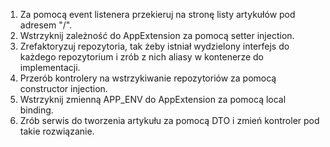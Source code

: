 
1. Za pomocą event listenera przekieruj na stronę listy artykułów pod adresem "/".
2. Wstrzyknij zależność do AppExtension za pomocą setter injection.
3. Zrefaktoryzuj repozytoria, tak żeby istniał wydzielony interfejs do każdego repozytorium i zrób z nich aliasy w kontenerze do implementacji.
4. Przerób kontrolery na wstrzykiwanie repozytoriów za pomocą constructor injection.
5. Wstrzyknij zmienną APP_ENV do AppExtension za pomocą local binding.
6. Zrób serwis do tworzenia artykułu za pomocą DTO i zmień kontroler pod takie rozwiązanie.
